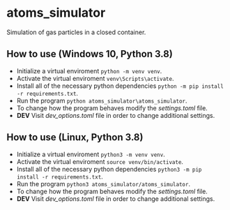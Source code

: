 # atoms_simulator

Simulation of gas particles in a closed container.

## How to use (Windows 10, Python 3.8)

- Initialize a virtual enviroment `python -m venv venv`.
- Activate the virtual enviroment `venv\Scripts\activate`.
- Install all of the necessary python dependencies `python -m pip install -r requirements.txt`.
- Run the program `python atoms_simulator\atoms_simulator`.
- To change how the program behaves modify the *settings.toml* file.
- **DEV** Visit *dev_options.toml* file in order to change additional settings.

## How to use (Linux, Python 3.8)

- Initialize a virtual enviroment `python3 -m venv venv`.
- Activate the virtual enviroment `source venv/bin/activate`.
- Install all of the necessary python dependencies `python3 -m pip install -r requirements.txt`.
- Run the program `python3 atoms_simulator/atoms_simulator`.
- To change how the program behaves modify the *settings.toml* file.
- **DEV** Visit *dev_options.toml* file in order to change additional settings.
